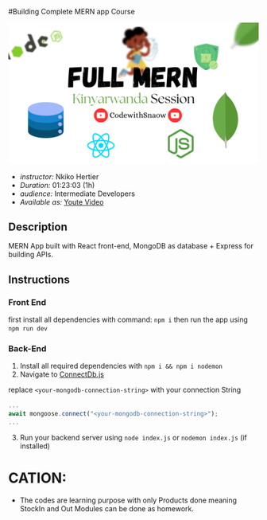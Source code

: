 #Building Complete MERN app Course

![Cover Photo](cover.png)

- *instructor:*     Nkiko Hertier
- *Duration:*       01:23:03 (1h)
- *audience:*       Intermediate Developers
- *Available as:*   [Youte Video](https://youtu.be/1qyaLmXr4BI)

## Description

MERN App built with React front-end, MongoDB as database + Express for building APIs.

## Instructions

### Front End

first install all dependencies with command: `npm i` then run the app using `npm run dev`

### Back-End

1. Install all required dependencies with `npm i && npm i nodemon`
2. Navigate to [ConnectDb.js](./database/ConnectDb.js)

replace `<your-mongodb-connection-string>` with your connection String

```js
...
await mongoose.connect("<your-mongodb-connection-string>");
...

```

3. Run your backend server using `node index.js` or `nodemon index.js` (if installed)


# CATION:

- The codes are learning purpose with only Products done meaning StockIn and Out Modules can be done as homework.
